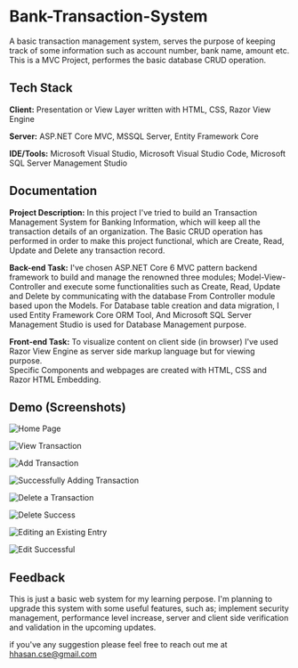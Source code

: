 
# Bank-Transaction-System

A basic transaction management system, 
serves the purpose of keeping track of some information such as account number, bank name, amount etc.
This is a MVC Project, performes the basic database CRUD operation.


## Tech Stack

**Client:** Presentation or View Layer written with HTML, CSS, Razor View Engine

**Server:** ASP.NET Core MVC, MSSQL Server, Entity Framework Core

**IDE/Tools:** Microsoft Visual Studio, Microsoft Visual Studio Code, Microsoft SQL Server Management Studio

## Documentation

**Project Description:** In this project I've tried to build an Transaction Management System for Banking Information, which will keep all the transaction details of an organization.
The Basic CRUD operation has performed in order to make this project functional, which are Create, Read, Update and Delete any transaction record.

**Back-end Task:** I've chosen ASP.NET Core 6 MVC pattern backend framework to build and manage the renowned three modules; Model-View-Controller and execute some functionalities such as Create, Read, Update and Delete by communicating with the database From Controller module based upon the Models.
For Database table creation and data migration, I used Entity Framework Core ORM Tool, And Microsoft SQL Server Management Studio is used for Database Management purpose.

**Front-end Task:** To visualize content on client side (in browser) I've used Razor View Engine as server side markup language but for viewing purpose.  
Specific Components and webpages are created with HTML, CSS and Razor HTML Embedding.

## Demo (Screenshots)

![Home Page](https://github.com/h-Hasib/Bank-Transaction/blob/main/Screenshots/1.PNG)

![View Transaction](https://github.com/h-Hasib/Bank-Transaction/blob/main/Screenshots/2.PNG)

![Add Transaction](https://github.com/h-Hasib/Bank-Transaction/blob/main/Screenshots/3.PNG)

![Successfully Adding Transaction](https://github.com/h-Hasib/Bank-Transaction/blob/main/Screenshots/4.PNG)

![Delete a Transaction](https://github.com/h-Hasib/Bank-Transaction/blob/main/Screenshots/5.PNG)

![Delete Success](https://github.com/h-Hasib/Bank-Transaction/blob/main/Screenshots/6.PNG)

![Editing an Existing Entry](https://github.com/h-Hasib/Bank-Transaction/blob/main/Screenshots/7.PNG)

![Edit Successful](https://github.com/h-Hasib/Bank-Transaction/blob/main/Screenshots/8.PNG)

## Feedback

This is just a basic web system for my learning perpose.
I'm planning to upgrade this system with some useful features, such as; implement security management, performance level increase, server and client side verification and validation in the upcoming updates. 

if you've any suggestion please feel free to reach out me at hhasan.cse@gmail.com
